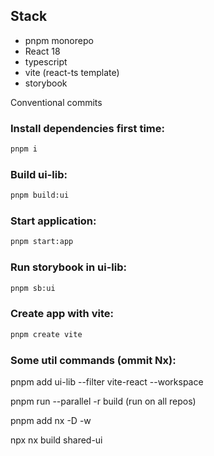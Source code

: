 ## Stack

- pnpm monorepo
- React 18
- typescript
- vite (react-ts template)
- storybook

Conventional commits

### Install dependencies first time:

```bash
pnpm i
```

### Build ui-lib:

```bash
pnpm build:ui
```

### Start application:

```bash
pnpm start:app
```

### Run storybook in ui-lib:

```bash
pnpm sb:ui
```

### Create app with vite:

```bash
pnpm create vite
```

### Some util commands (ommit Nx):

pnpm add ui-lib --filter vite-react --workspace

pnpm run --parallel -r build (run on all repos)

pnpm add nx -D -w

npx nx build shared-ui
